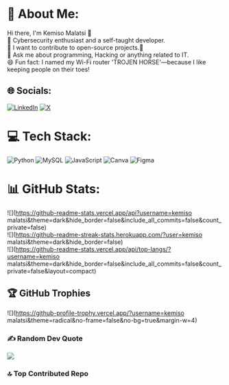 # 💫 About Me:
Hi there, I'm Kemiso Malatsi 👋<br>🔭 Cybersecurity enthusiast and a self-taught developer.<br>🌱 I want to contribute to open-source projects.🤔<br>💬 Ask me about programming, Hacking or anything related to IT.<br>😄 Fun fact: I named my Wi-Fi router 'TROJEN HORSE'—because I like keeping people on their toes!


## 🌐 Socials:
[![LinkedIn](https://img.shields.io/badge/LinkedIn-%230077B5.svg?logo=linkedin&logoColor=white)](https://linkedin.com/in/https://linkedin.com/in/https://www.linkedin.com/in/kemiso-malatsi-4673022b8/) [![X](https://img.shields.io/badge/X-black.svg?logo=X&logoColor=white)](https://x.com/https://x.com/https://x.com/KemisoEngineer?t=_tTl_ZLAlbKQ5SCTK0SDow&s=09) 

# 💻 Tech Stack:
![Python](https://img.shields.io/badge/python-3670A0?style=for-the-badge&logo=python&logoColor=ffdd54) ![MySQL](https://img.shields.io/badge/mysql-4479A1.svg?style=for-the-badge&logo=mysql&logoColor=white) ![JavaScript](https://img.shields.io/badge/javascript-%23323330.svg?style=for-the-badge&logo=javascript&logoColor=%23F7DF1E) ![Canva](https://img.shields.io/badge/Canva-%2300C4CC.svg?style=for-the-badge&logo=Canva&logoColor=white) ![Figma](https://img.shields.io/badge/figma-%23F24E1E.svg?style=for-the-badge&logo=figma&logoColor=white)
# 📊 GitHub Stats:
![](https://github-readme-stats.vercel.app/api?username=kemiso malatsi&theme=dark&hide_border=false&include_all_commits=false&count_private=false)<br/>
![](https://github-readme-streak-stats.herokuapp.com/?user=kemiso malatsi&theme=dark&hide_border=false)<br/>
![](https://github-readme-stats.vercel.app/api/top-langs/?username=kemiso malatsi&theme=dark&hide_border=false&include_all_commits=false&count_private=false&layout=compact)

## 🏆 GitHub Trophies
![](https://github-profile-trophy.vercel.app/?username=kemiso malatsi&theme=radical&no-frame=false&no-bg=true&margin-w=4)

### ✍️ Random Dev Quote
![](https://quotes-github-readme.vercel.app/api?type=horizontal&theme=radical)

### 🔝 Top Contributed Repo



<!-- Proudly created with GPRM ( https://gprm.itsvg.in ) -->
